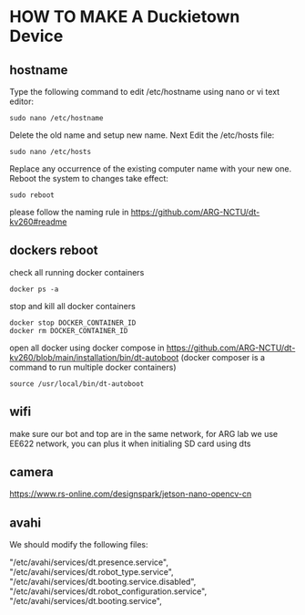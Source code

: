 # HOW TO MAKE A Duckietown Device

## hostname

Type the following command to edit /etc/hostname using nano or vi text editor:
```
sudo nano /etc/hostname
```
Delete the old name and setup new name.
Next Edit the /etc/hosts file:
```
sudo nano /etc/hosts
```
Replace any occurrence of the existing computer name with your new one.
Reboot the system to changes take effect:
```
sudo reboot
```

please follow the naming rule in https://github.com/ARG-NCTU/dt-kv260#readme

## dockers reboot

check all running docker containers
```
docker ps -a
```
stop and kill all docker containers
```
docker stop DOCKER_CONTAINER_ID
docker rm DOCKER_CONTAINER_ID
```
open all docker using docker compose in https://github.com/ARG-NCTU/dt-kv260/blob/main/installation/bin/dt-autoboot
(docker composer is a command to run multiple docker containers)
```
source /usr/local/bin/dt-autoboot
```


## wifi

make sure our bot and top are in the same network, for ARG lab we use EE622 network, you can plus it when initialing SD card using dts

## camera

https://www.rs-online.com/designspark/jetson-nano-opencv-cn

## avahi

We should modify the following files:

"/etc/avahi/services/dt.presence.service",
            "/etc/avahi/services/dt.robot_type.service",
            "/etc/avahi/services/dt.booting.service.disabled",
            "/etc/avahi/services/dt.robot_configuration.service",
            "/etc/avahi/services/dt.booting.service",
